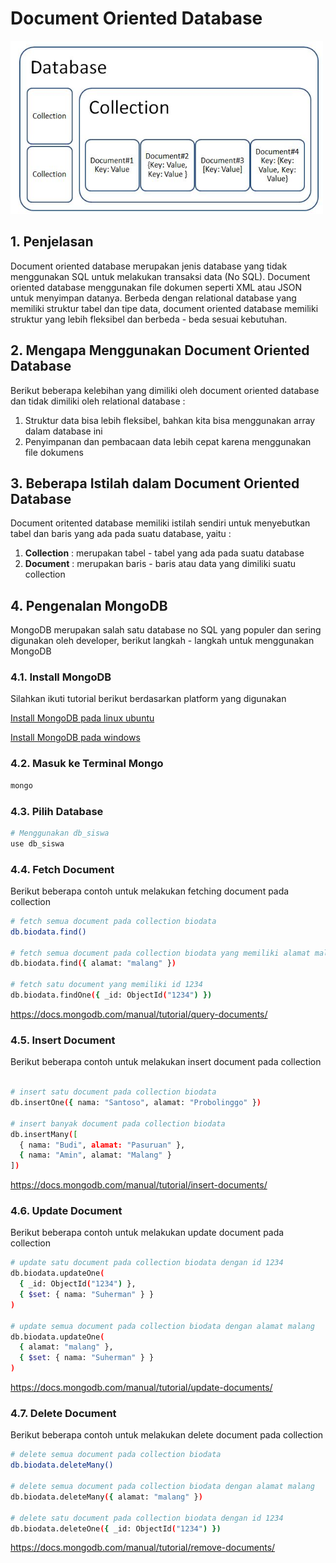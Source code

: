 # Document Oriented Database

<img src="document-oriented-database.jpg" width="500px" />

## 1. Penjelasan

Document oriented database merupakan jenis database yang tidak menggunakan SQL untuk melakukan transaksi data (No SQL). Document oriented database menggunakan file dokumen seperti XML atau JSON untuk menyimpan datanya. Berbeda dengan relational database yang memiliki struktur tabel dan tipe data, document oriented database memiliki struktur yang lebih fleksibel dan berbeda - beda sesuai kebutuhan.

## 2. Mengapa Menggunakan Document Oriented Database

Berikut beberapa kelebihan yang dimiliki oleh document oriented database dan tidak dimiliki oleh relational database :

1. Struktur data bisa lebih fleksibel, bahkan kita bisa menggunakan array dalam database ini
2. Penyimpanan dan pembacaan data lebih cepat karena menggunakan file dokumens

## 3. Beberapa Istilah dalam Document Oriented Database

Document oritented database memiliki istilah sendiri untuk menyebutkan tabel dan baris yang ada pada suatu database, yaitu :

1. **Collection** : merupakan tabel - tabel yang ada pada suatu database
2. **Document** : merupakan baris - baris atau data yang dimiliki suatu collection

## 4. Pengenalan MongoDB

MongoDB merupakan salah satu database no SQL yang populer dan sering digunakan oleh developer, berikut langkah - langkah untuk menggunakan MongoDB

### 4.1. Install MongoDB

Silahkan ikuti tutorial berikut berdasarkan platform yang digunakan

[Install MongoDB pada linux ubuntu](https://docs.mongodb.com/manual/tutorial/install-mongodb-on-ubuntu/)

[Install MongoDB pada windows](https://docs.mongodb.com/manual/tutorial/install-mongodb-on-windows/)

### 4.2. Masuk ke Terminal Mongo

```bash
mongo
```

### 4.3. Pilih Database

```bash
# Menggunakan db_siswa
use db_siswa 
```

### 4.4. Fetch Document

Berikut beberapa contoh untuk melakukan fetching document pada collection

```bash
# fetch semua document pada collection biodata
db.biodata.find()

# fetch semua document pada collection biodata yang memiliki alamat malang
db.biodata.find({ alamat: "malang" })

# fetch satu document yang memiliki id 1234
db.biodata.findOne({ _id: ObjectId("1234") })
```

https://docs.mongodb.com/manual/tutorial/query-documents/

### 4.5. Insert Document

Berikut beberapa contoh untuk melakukan insert document pada collection

```bash

# insert satu document pada collection biodata
db.insertOne({ nama: "Santoso", alamat: "Probolinggo" })

# insert banyak document pada collection biodata
db.insertMany([
  { nama: "Budi", alamat: "Pasuruan" },
  { nama: "Amin", alamat: "Malang" }
])
```

https://docs.mongodb.com/manual/tutorial/insert-documents/

### 4.6. Update Document

Berikut beberapa contoh untuk melakukan update document pada collection

```bash
# update satu document pada collection biodata dengan id 1234
db.biodata.updateOne(
  { _id: ObjectId("1234") },
  { $set: { nama: "Suherman" } }
)

# update semua document pada collection biodata dengan alamat malang
db.biodata.updateOne(
  { alamat: "malang" },
  { $set: { nama: "Suherman" } }
)
```

https://docs.mongodb.com/manual/tutorial/update-documents/

### 4.7. Delete Document

Berikut beberapa contoh untuk melakukan delete document pada collection

```bash
# delete semua document pada collection biodata
db.biodata.deleteMany()

# delete semua document pada collection biodata dengan alamat malang
db.biodata.deleteMany({ alamat: "malang" })

# delete satu document pada collection biodata dengan id 1234
db.biodata.deleteOne({ _id: ObjectId("1234") })
```

https://docs.mongodb.com/manual/tutorial/remove-documents/